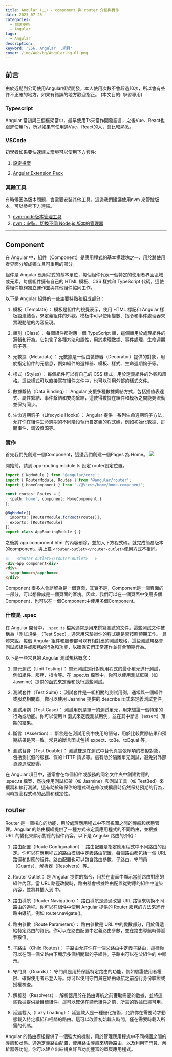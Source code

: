 ```yaml
---
title: Angular (二) - component 與 router 介紹與實作
date: 2023-07-25
categories: 
  - 前端技術
  - Angular
tags: 
  - Angular
description:
keyword: 'ES6, Angular  ,網頁'
cover: /img/Web/bg/Angular-bg-01.png
---
```


## 前言

由於近期到公司使用Angular框架開發，本人使用次數不會超過10次，所以會有些許不正確的地方，如果有錯誤的地方歡迎指正。
(本文目的: 學習專用)


### Typescript
Angular 當初與三個框架當中，最早使用Ts來當作開發語言，之後Vue、React也跟進使用Ts，所以如果有使用過Vue、React的人，會比較熟悉。

### VSCode
初學者如果要快速建立環境可以使用下方套件:
1. [設定檔案](https://gist.github.com/doggy8088/6539a140f28924d3a1f053a8d3a9f49e)

2. [Angular Extension Pack](https://marketplace.visualstudio.com/items?itemName=doggy8088.angular-extension-pack)

### 其餘工具
有時候因為版本問題，會需要安裝其他工具，這邊我們建議使用nvm 來管控版本，可以參考下方連結。

1. [nvm-node版本管理工具](../nvm_node版本管理工具.md)
2. [nvm：安裝、切換不同 Node.js 版本的管理器](https://titangene.github.io/article/nvm.html)
--- 
## Component

在 Angular 中，組件（Component）是應用程式的基本構建塊之一，用於將使用者界面分解成獨立且可重用的部分。

組件是 Angular 應用程式的基本單位，每個組件代表一個特定的使用者界面區域或元素。每個組件擁有自己的 HTML 模板、CSS 樣式和 TypeScript 代碼，這使得組件能夠獨立運作並與其他組件協同工作。

以下是 Angular 組件的一些主要特點和組成部分：

1. 模板（Template）： 模板是組件的視覺表示，使用 HTML 標記和 Angular 樣板語法結合，來定義組件的外觀。模板中可以使用變數、指令和事件處理器來實現動態的內容呈現。

2. 類別（Class）： 每個組件都對應一個 TypeScript 類，這個類用於處理組件的邏輯和行為。它包含了各種方法和屬性，用於處理數據、事件處理、生命週期鉤子等。

3. 元數據（Metadata）： 元數據是一個由裝飾器（Decorator）提供的對象，用於指定組件的元信息，例如組件的選擇器、模板、樣式、生命週期鉤子等。

4. 樣式（Styles）： 每個組件可以有自己的 CSS 樣式，用於定義組件的外觀和風格。這些樣式可以直接寫在組件文件中，也可以引用外部的樣式文件。

5. 數據繫結（Data Binding）： Angular 支援多種數據繫結方式，包括插值表達式、屬性繫結、事件繫結和雙向繫結，這使得數據在組件和模板之間能夠流動並保持同步。

6. 生命週期鉤子（Lifecycle Hooks）： Angular 提供一系列生命週期鉤子方法，允許你在組件生命週期的不同階段執行自定義的程式碼，例如初始化數據、訂閱事件、銷毀資源等。

### 實作

首先我們先創建一個Component，這邊我們創建一個Pages 為 Home。
![](/image/20230823_22-50-11.png)

開始前，請到 app-routing.module.ts 設定 router設定位置。
```ts
import { NgModule } from '@angular/core';
import { RouterModule, Routes } from '@angular/router';
import { HomeComponent } from './@Views/home/home.component';

const routes: Routes = [
  {path:'home', component: HomeComponent,}
];

@NgModule({
  imports: [RouterModule.forRoot(routes)],
  exports: [RouterModule]
})
export class AppRoutingModule { }

```

之後將 app.component.html 的內容刪除，並加入下方程式碼。就完成簡易版本的component。與上篇 ```<router-outlet></router-outlet>```使用方式不相同。

```html
<!-- <router-outlet></router-outlet> -->
<div>app component<div>
<div>
  <app-home></app-home>
</div>
```

Component 很多人會誤解為是一個頁面，其實不是，Component是一個頁面的一部分，可以想像成是一個頁面的區塊。因此，我們可以在一個頁面中使用多個Component，也可以在一個Component中使用多個Component。

### 什麼是 .spec

在 Angular 開發中，```.spec.ts``` 檔案通常是用來撰寫測試的文件。這些測試文件被稱為「測試規格」（Test Spec），通常用來驗證你的程式碼是否按照預期工作。
具體來說，每個 Angular 組件和服務都可以有相對應的測試規格，這些測試規格會測試該組件或服務的行為和功能，以確保它們正常運作並符合預期行為。

以下是一些常見的 Angular 測試規格概念：

1. 單元測試（Unit Testing）： 單元測試是針對應用程式的最小單元進行測試，例如組件、服務、指令等。在 .spec.ts 檔案中，你可以使用測試框架（如 Jasmine）提供的函式來定義和執行這些測試。

2. 測試套件（Test Suite）： 測試套件是一組相關的測試用例，通常與一個組件或服務相關聯。你可以使用 Jasmine 提供的 describe 函式來定義測試套件。

3. 測試用例（Test Case）： 測試用例是單一的測試單元，用來驗證一個特定的行為或功能。你可以使用 it 函式來定義測試用例，並在其中斷言（assert）預期的結果。

4. 斷言（Assertion）： 斷言是在測試用例中使用的語句，用於比較實際結果和預期結果是否一致。常見的斷言函式包括 expect、toBe、toEqual 等。

5. 測試替身（Test Double）： 測試雙是在測試中替代真實依賴項的模擬對象，包括測試假的服務、假的 HTTP 請求等。這有助於隔離單元測試，避免對外部資源造成影響。

在 Angular 項目中，通常會在每個組件或服務的同名文件夾中創建對應的 .spec.ts 檔案，然後使用測試框架（如 Jasmine）和測試工具（如 TestBed）來撰寫和執行測試。這有助於確保你的程式碼在修改或擴展時仍然保持預期的行為，同時提高程式碼的品質和穩定性。


## router
Router 是一個核心的功能，用於處理應用程式中不同視圖之間的導航和狀態管理。Angular 的路由模組提供了一種方式來定義應用程式的不同路由，並根據 URL 的變化來顯示對應的組件內容。以下是 Angular 路由的介紹：

1. 路由配置（Route Configuration）： 路由配置是指定應用程式中不同路由的設定。你可以在應用程式的路由模組中定義路由配置，每個路由都包括一個 URL 路徑和對應的組件。路由配置也可以包含路由參數、子路由、守門員（Guards）、解析器（Resolvers）等。

2. Router Outlet： <router-outlet> 是 Angular 提供的指令，用於在畫面中顯示當前路由對應的組件內容。當 URL 路徑改變時，路由器會根據路由配置從對應的組件中渲染內容，並將其插入到 <router-outlet> 中。

3. 路由導航（Router Navigation）： 路由導航是通過改變 URL 路徑來切換不同路由的過程。你可以在組件中使用 Angular 提供的 Router 服務的方法來進行路由導航，例如 router.navigate()。

4. 路由參數（Route Parameters）： 路由參數是 URL 中的變數部分，用於傳遞給特定路由的資訊。你可以在路由配置中定義路由參數，並在路由導航時傳遞參數值。

5. 子路由（Child Routes）： 子路由允許你在一個父路由中定義子路由，這樣你可以在同一個父路由下顯示多個相關聯的子組件。子路由可以在父組件的 <router-outlet> 中顯示。

6. 守門員（Guards）： 守門員是用於保護特定路由的功能，例如驗證使用者權限、確保使用者已登入等。你可以使用守門員在路由導航之前進行身份驗證或授權檢查。

6. 解析器（Resolvers）： 解析器用於在路由導航之前獲取需要的數據，並將這些數據提供給目標組件。這可以確保在顯示組件之前，所需的數據已經可用。

7. 延遲載入（Lazy Loading）： 延遲載入是一種優化技術，允許你在需要時才動態載入特定模組和相關的路由。這可以改善初始載入時間，僅在需要時載入所需的代碼。

Angular 的路由模組提供了一個強大的機制，用於管理應用程式中不同視圖之間的導航和狀態。通過定義路由配置，使用路由導航來切換路由，以及利用守門員、解析器等功能，你可以建立出結構良好且功能豐富的單頁應用程式。